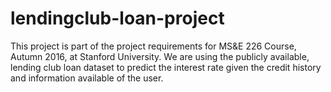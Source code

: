 # lendingclub-loan-project

This project is part of the project requirements for MS&E 226 Course, Autumn 2016, at Stanford University. We are using the publicly available, lending club loan dataset to predict the interest rate given the credit history and information available of the user.
